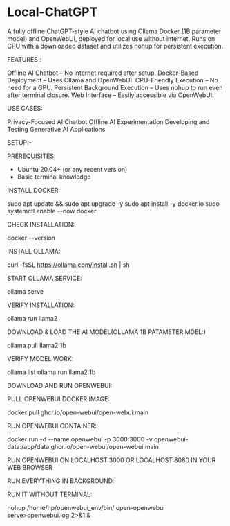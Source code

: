 # Local-ChatGPT
A fully offline ChatGPT-style AI chatbot using Ollama Docker (1B parameter model) and OpenWebUI, deployed for local use without internet. Runs on CPU with a downloaded dataset and utilizes nohup for persistent execution.

FEATURES :

  Offline AI Chatbot – No internet required after setup.
  Docker-Based Deployment – Uses Ollama and OpenWebUI.
  CPU-Friendly Execution – No need for a GPU.
  Persistent Background Execution – Uses nohup to run even after terminal closure.
  Web Interface – Easily accessible via OpenWebUI.

USE CASES:

Privacy-Focused AI Chatbot
Offline AI Experimentation
Developing and Testing Generative AI Applications

SETUP:-

 PREREQUISITES:
 
 - Ubuntu 20.04+ (or any recent version)
 - Basic terminal knowledge
 

 INSTALL DOCKER:
      
   sudo apt update && sudo apt upgrade -y
   sudo apt install -y docker.io
   sudo systemctl enable --now docker

  CHECK INSTALLATION:
   
   docker --version 

 INSTALL OLLAMA:

   curl -fsSL https://ollama.com/install.sh | sh

  START OLLAMA SERVICE:

   ollama serve  

  VERIFY INSTALLATION:

   ollama run llama2

 DOWNLOAD & LOAD THE AI MODEL(OLLAMA 1B PATAMETER MDEL:)

   ollama pull llama2:1b

  VERIFY MODEL WORK:

   ollama list
   ollama run llama2:1b

 DOWNLOAD AND RUN OPENWEBUI:

  PULL OPENWEBUI DOCKER IMAGE:

   docker pull ghcr.io/open-webui/open-webui:main

  RUN OPENWEBUI CONTAINER:

   docker run -d --name openwebui -p 3000:3000 -v openwebui-data:/app/data           ghcr.io/open-webui/open-webui:main

  RUN OPENWEBUI ON LOCALHOST:3000 OR LOCALHOST:8080 IN YOUR WEB BROWSER 

RUN EVERYTHING IN BACKGROUND:

 RUN IT WITHOUT TERMINAL:

  nohup /home/hp/openwebui_env/bin/ open-openwebui serve>openwebui.log 2>&1 &


  
  
     








 
